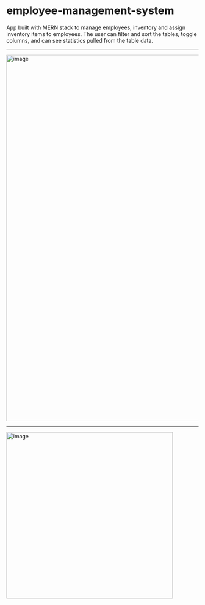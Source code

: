 # employee-management-system

App built with MERN stack to manage employees, inventory and assign inventory items to employees. The user can filter and sort the tables, toggle columns, and can see statistics pulled from the table data.


---


<img width="960" alt="image" src="https://github.com/Geri306/employee-management-system/assets/107036298/a2b84df8-a72e-43dd-9142-828b0f72c16d">


---


<img width="436" alt="image" src="https://github.com/Geri306/employee-management-system/assets/107036298/6f5c97b6-3ba2-4f13-b970-6ecb50480c25">
